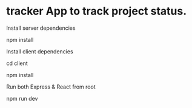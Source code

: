 # tracker App to track project status.



Install server dependencies

npm install


Install client dependencies

cd client

npm install


Run both Express & React from root

npm run dev
